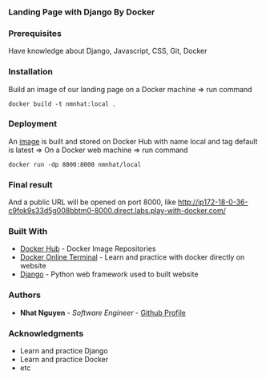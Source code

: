 ### Landing Page with Django By Docker 


### Prerequisites

Have knowledge about Django, Javascript, CSS, Git, Docker


### Installation

Build an image of our landing page on a Docker machine => run command
```
docker build -t nmnhat:local .
```


### Deployment

An [image](https://hub.docker.com/repository/docker/nmnhat/local) is built and stored on Docker Hub with name local and tag default is latest => On a Docker web machine => run command
```
docker run -dp 8000:8000 nmnhat/local
```


### Final result

And a public URL will be opened on port 8000, like http://ip172-18-0-36-c9fok9s33d5g008bbtm0-8000.direct.labs.play-with-docker.com/


### Built With

* [Docker Hub](https://hub.docker.com/) - Docker Image Repositories
* [Docker Online Terminal](https://labs.play-with-docker.com/) - Learn and practice with docker directly on website
* [Django](https://www.djangoproject.com/) - Python web framework used to built website


### Authors

* **Nhat Nguyen** - *Software Engineer* - [Github Profile](https://github.com/nnguyenminh)


### Acknowledgments

* Learn and practice Django
* Learn and practice Docker
* etc
